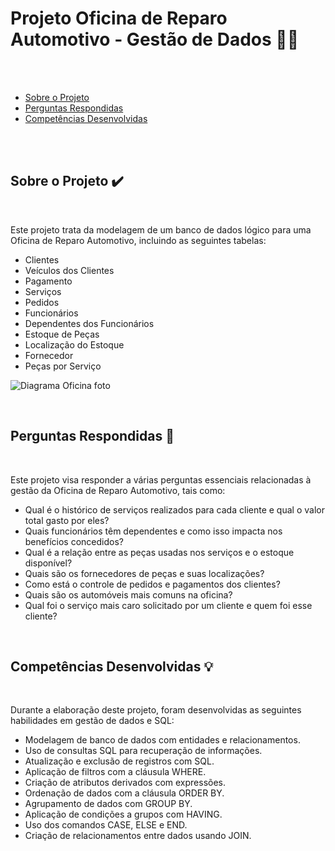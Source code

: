 <a id='ancora'></a>
# Projeto Oficina de Reparo Automotivo - Gestão de Dados 🚗🔧

<br><br>

- [Sobre o Projeto](#ancora1) <br>
- [Perguntas Respondidas](#ancora2) <br>
- [Competências Desenvolvidas](#ancora3)

<br><br>

<a id="ancora1"></a>
## Sobre o Projeto ✔️

<br>

Este projeto trata da modelagem de um banco de dados lógico para uma Oficina de Reparo Automotivo, incluindo as seguintes tabelas:

* Clientes
* Veículos dos Clientes
* Pagamento
* Serviços
* Pedidos
* Funcionários
* Dependentes dos Funcionários
* Estoque de Peças
* Localização do Estoque
* Fornecedor
* Peças por Serviço


![Diagrama Oficina foto](https://github.com/GabrielVila/Project_mechanicShop/assets/106407096/e336b81e-0c59-42d2-bc0a-cca92b615bc4)

<br>

<a id="ancora2"></a>
## Perguntas Respondidas 📝

<br>

Este projeto visa responder a várias perguntas essenciais relacionadas à gestão da Oficina de Reparo Automotivo, tais como:

* Qual é o histórico de serviços realizados para cada cliente e qual o valor total gasto por eles?
* Quais funcionários têm dependentes e como isso impacta nos benefícios concedidos?
* Qual é a relação entre as peças usadas nos serviços e o estoque disponível?
* Quais são os fornecedores de peças e suas localizações?
* Como está o controle de pedidos e pagamentos dos clientes?
* Quais são os automóveis mais comuns na oficina?
* Qual foi o serviço mais caro solicitado por um cliente e quem foi esse cliente?

<br>

<a id="ancora3"></a>
## Competências Desenvolvidas 💡

<br>

Durante a elaboração deste projeto, foram desenvolvidas as seguintes habilidades em gestão de dados e SQL:

* Modelagem de banco de dados com entidades e relacionamentos.
* Uso de consultas SQL para recuperação de informações.
* Atualização e exclusão de registros com SQL.
* Aplicação de filtros com a cláusula WHERE.
* Criação de atributos derivados com expressões.
* Ordenação de dados com a cláusula ORDER BY.
* Agrupamento de dados com GROUP BY.
* Aplicação de condições a grupos com HAVING.
* Uso dos comandos CASE, ELSE e END.
* Criação de relacionamentos entre dados usando JOIN.

<br>
